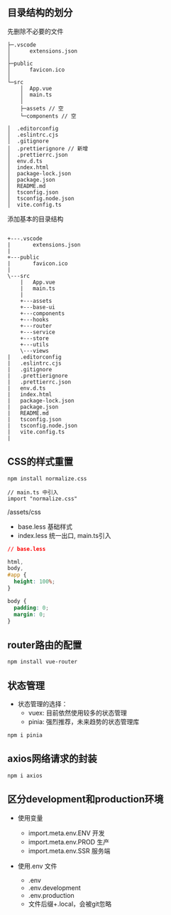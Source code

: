 ## 目录结构的划分

先删除不必要的文件

```
├─.vscode
│      extensions.json
│
├─public
│      favicon.ico
│
└─src
    │  App.vue
    │  main.ts
    │
    ├─assets // 空
    └─components // 空
    
│  .editorconfig
│  .eslintrc.cjs
│  .gitignore
│  .prettierignore // 新增
│  .prettierrc.json
│  env.d.ts
│  index.html
│  package-lock.json
│  package.json
│  README.md
│  tsconfig.json
│  tsconfig.node.json
│  vite.config.ts
```

添加基本的目录结构

```

+---.vscode
|       extensions.json
|
+---public
|       favicon.ico
|
\---src
    |   App.vue
    |   main.ts
    |
    +---assets
    +---base-ui
    +---components
    +---hooks
    +---router
    +---service
    +---store
    +---utils
    \---views
|   .editorconfig
|   .eslintrc.cjs
|   .gitignore
|   .prettierignore
|   .prettierrc.json
|   env.d.ts
|   index.html
|   package-lock.json
|   package.json
|   README.md
|   tsconfig.json
|   tsconfig.node.json
|   vite.config.ts
|
```

## CSS的样式重置

```
npm install normalize.css

// main.ts 中引入
import "normalize.css"
```

/assets/css

- base.less  基础样式
- index.less 统一出口, main.ts引入

```css
// base.less

html,
body,
#app {
  height: 100%;
}

body {
  padding: 0;
  margin: 0;
}

```

## router路由的配置

```
npm install vue-router
```

## 状态管理

- 状态管理的选择：
  - vuex: 目前依然使用较多的状态管理
  - pinia: 强烈推荐，未来趋势的状态管理库

```
npm i pinia
```

## axios网络请求的封装

```
npm i axios
```

## 区分development和production环境

- 使用变量

  - import.meta.env.ENV  开发
  - import.meta.env.PROD  生产
  - import.meta.env.SSR  服务端

- 使用.env 文件

  - .env
  - .env.development
  - .env.production
  - 文件后缀+.local，会被git忽略

  














